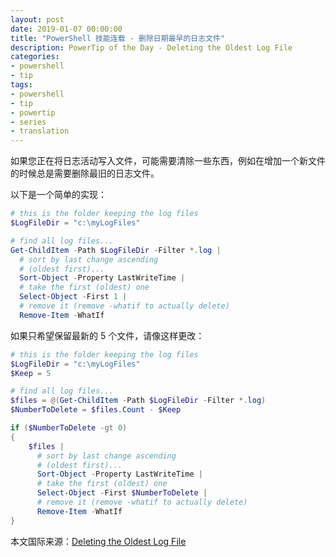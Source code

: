 ```yaml
---
layout: post
date: 2019-01-07 00:00:00
title: "PowerShell 技能连载 - 删除日期最早的日志文件"
description: PowerTip of the Day - Deleting the Oldest Log File
categories:
- powershell
- tip
tags:
- powershell
- tip
- powertip
- series
- translation
---
```

如果您正在将日志活动写入文件，可能需要清除一些东西，例如在增加一个新文件的时候总是需要删除最旧的日志文件。

以下是一个简单的实现：

```powershell
# this is the folder keeping the log files
$LogFileDir = "c:\myLogFiles"

# find all log files...
Get-ChildItem -Path $LogFileDir -Filter *.log |
  # sort by last change ascending
  # (oldest first)...
  Sort-Object -Property LastWriteTime |
  # take the first (oldest) one
  Select-Object -First 1 | 
  # remove it (remove -whatif to actually delete)
  Remove-Item -WhatIf
```

如果只希望保留最新的 5 个文件，请像这样更改：

```powershell
# this is the folder keeping the log files
$LogFileDir = "c:\myLogFiles"
$Keep = 5

# find all log files...
$files = @(Get-ChildItem -Path $LogFileDir -Filter *.log)
$NumberToDelete = $files.Count - $Keep

if ($NumberToDelete -gt 0)
{
    $files |
      # sort by last change ascending
      # (oldest first)...
      Sort-Object -Property LastWriteTime |
      # take the first (oldest) one
      Select-Object -First $NumberToDelete | 
      # remove it (remove -whatif to actually delete)
      Remove-Item -WhatIf
}
```

<!--more-->
本文国际来源：[Deleting the Oldest Log File](https://community.idera.com/database-tools/powershell/powertips/b/tips/posts/deleting-the-oldest-log-file)
